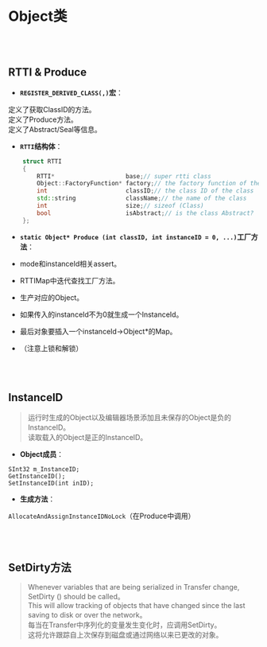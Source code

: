 # Object类    

<br />
<br />


## RTTI & Produce        

- **`REGISTER_DERIVED_CLASS(,)`宏**：    

定义了获取ClassID的方法。  
定义了Produce方法。    
定义了Abstract/Seal等信息。  


- **`RTTI`结构体**：    

```CPP  
	struct RTTI
	{
		RTTI*                    base;// super rtti class
		Object::FactoryFunction* factory;// the factory function of the class
		int                      classID;// the class ID of the class
		std::string              className;// the name of the class
		int                      size;// sizeof (Class)
		bool                     isAbstract;// is the class Abstract?
	};
```


- **`static Object* Produce (int classID, int instanceID = 0, ...)`工厂方法**：      

- mode和instanceId相关assert。    
- RTTIMap中迭代查找工厂方法。    
- 生产对应的Object。      
- 如果传入的instanceId不为0就生成一个InstanceId。    
- 最后对象要插入一个instanceId->Object*的Map。   
- （注意上锁和解锁）    

<br />
<br />

## InstanceID    

> 运行时生成的Object以及编辑器场景添加且未保存的Object是负的InstanceID。    
> 读取载入的Object是正的InstanceID。    

- **Object成员**：  

`SInt32 m_InstanceID;`    
`GetInstanceID();`    
`SetInstanceID(int inID);`    

- **生成方法**：  

`AllocateAndAssignInstanceIDNoLock`（在Produce中调用）    





<br />
<br />

## SetDirty方法    

> Whenever variables that are being serialized in Transfer change, SetDirty () should be called。  
> This will allow tracking of objects that have changed since the last saving to disk or over the network。  
> 每当在Transfer中序列化的变量发生变化时，应调用SetDirty。  
> 这将允许跟踪自上次保存到磁盘或通过网络以来已更改的对象。  


